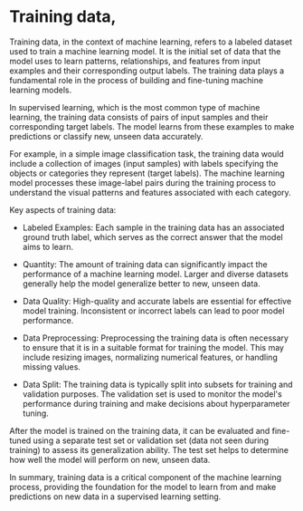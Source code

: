 # Training data,

Training data, in the context of machine learning, refers to a labeled dataset used to train a machine learning model. It is the initial set of data that the model uses to learn patterns, relationships, and features from input examples and their corresponding output labels. The training data plays a fundamental role in the process of building and fine-tuning machine learning models.

In supervised learning, which is the most common type of machine learning, the training data consists of pairs of input samples and their corresponding target labels. The model learns from these examples to make predictions or classify new, unseen data accurately.

For example, in a simple image classification task, the training data would include a collection of images (input samples) with labels specifying the objects or categories they represent (target labels). The machine learning model processes these image-label pairs during the training process to understand the visual patterns and features associated with each category.

Key aspects of training data:

* Labeled Examples: Each sample in the training data has an associated ground truth label, which serves as the correct answer that the model aims to learn.

* Quantity: The amount of training data can significantly impact the performance of a machine learning model. Larger and diverse datasets generally help the model generalize better to new, unseen data.

* Data Quality: High-quality and accurate labels are essential for effective model training. Inconsistent or incorrect labels can lead to poor model performance.

* Data Preprocessing: Preprocessing the training data is often necessary to ensure that it is in a suitable format for training the model. This may include resizing images, normalizing numerical features, or handling missing values.

* Data Split: The training data is typically split into subsets for training and validation purposes. The validation set is used to monitor the model's performance during training and make decisions about hyperparameter tuning.

After the model is trained on the training data, it can be evaluated and fine-tuned using a separate test set or validation set (data not seen during training) to assess its generalization ability. The test set helps to determine how well the model will perform on new, unseen data.

In summary, training data is a critical component of the machine learning process, providing the foundation for the model to learn from and make predictions on new data in a supervised learning setting.